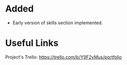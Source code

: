 # Added
- Early version of skills section implemented.

# Useful Links
Project's Trello: https://trello.com/b/Y9F2vMus/portfolio
